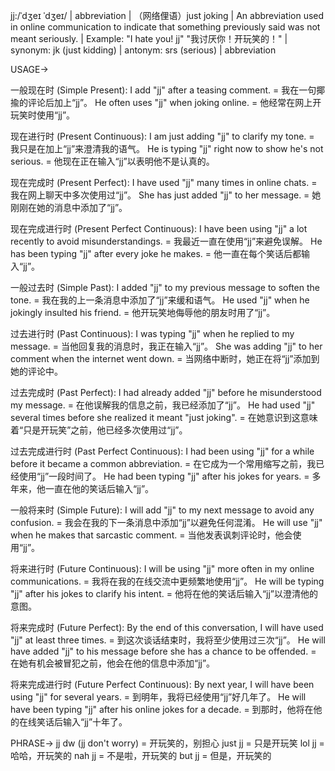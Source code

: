 jj:/ˈdʒeɪ ˈdʒeɪ/ | abbreviation | （网络俚语）just joking |  An abbreviation used in online communication to indicate that something previously said was not meant seriously. | Example: "I hate you! jj"  "我讨厌你！开玩笑的！" | synonym: jk (just kidding) | antonym: srs (serious) | abbreviation

USAGE->

一般现在时 (Simple Present):
I add "jj" after a teasing comment. = 我在一句揶揄的评论后加上“jj”。
He often uses "jj" when joking online. = 他经常在网上开玩笑时使用“jj”。

现在进行时 (Present Continuous):
I am just adding "jj" to clarify my tone. = 我只是在加上“jj”来澄清我的语气。
He is typing "jj" right now to show he's not serious. = 他现在正在输入“jj”以表明他不是认真的。

现在完成时 (Present Perfect):
I have used "jj" many times in online chats. = 我在网上聊天中多次使用过“jj”。
She has just added "jj" to her message. = 她刚刚在她的消息中添加了“jj”。

现在完成进行时 (Present Perfect Continuous):
I have been using "jj" a lot recently to avoid misunderstandings. = 我最近一直在使用“jj”来避免误解。
He has been typing "jj" after every joke he makes. = 他一直在每个笑话后都输入“jj”。


一般过去时 (Simple Past):
I added "jj" to my previous message to soften the tone. = 我在我的上一条消息中添加了“jj”来缓和语气。
He used "jj" when he jokingly insulted his friend. = 他开玩笑地侮辱他的朋友时用了“jj”。

过去进行时 (Past Continuous):
I was typing "jj" when he replied to my message. = 当他回复我的消息时，我正在输入“jj”。
She was adding "jj" to her comment when the internet went down. = 当网络中断时，她正在将“jj”添加到她的评论中。

过去完成时 (Past Perfect):
I had already added "jj" before he misunderstood my message. = 在他误解我的信息之前，我已经添加了“jj”。
He had used "jj" several times before she realized it meant "just joking". = 在她意识到这意味着“只是开玩笑”之前，他已经多次使用过“jj”。

过去完成进行时 (Past Perfect Continuous):
I had been using "jj" for a while before it became a common abbreviation. = 在它成为一个常用缩写之前，我已经使用“jj”一段时间了。
He had been typing "jj" after his jokes for years. = 多年来，他一直在他的笑话后输入“jj”。


一般将来时 (Simple Future):
I will add "jj" to my next message to avoid any confusion. = 我会在我的下一条消息中添加“jj”以避免任何混淆。
He will use "jj" when he makes that sarcastic comment. = 当他发表讽刺评论时，他会使用“jj”。

将来进行时 (Future Continuous):
I will be using "jj" more often in my online communications. = 我将在我的在线交流中更频繁地使用“jj”。
He will be typing "jj" after his jokes to clarify his intent. = 他将在他的笑话后输入“jj”以澄清他的意图。

将来完成时 (Future Perfect):
By the end of this conversation, I will have used "jj" at least three times. = 到这次谈话结束时，我将至少使用过三次“jj”。
He will have added "jj" to his message before she has a chance to be offended. = 在她有机会被冒犯之前，他会在他的信息中添加“jj”。

将来完成进行时 (Future Perfect Continuous):
By next year, I will have been using "jj" for several years. = 到明年，我将已经使用“jj”好几年了。
He will have been typing "jj" after his online jokes for a decade. = 到那时，他将在他的在线笑话后输入“jj”十年了。



PHRASE->
jj dw (jj don't worry) = 开玩笑的，别担心
just jj = 只是开玩笑
lol jj =  哈哈，开玩笑的
nah jj = 不是啦，开玩笑的
but jj = 但是，开玩笑的
